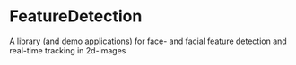 FeatureDetection
================

A library (and demo applications) for face- and facial feature detection and real-time tracking in 2d-images